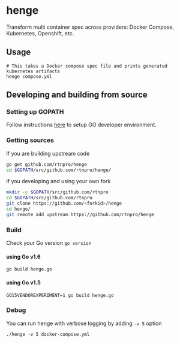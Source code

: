 # henge
Transform multi container spec across providers: Docker Compose, Kubernetes, Openshift, etc.

## Usage

```
# This takes a Docker compose spec file and prints generated kubernetes artifacts
henge compose.yml
```


## Developing and building from source

### Setting up GOPATH

Follow instructions [here](https://golang.org/doc/code.html#GOPATH) to setup GO developer environment.


### Getting sources

If you are building upstream code
```bash
go get github.com/rtnpro/henge
cd $GOPATH/src/github.com/rtnpro/henge/
```

If you developing and using your own fork
```bash
mkdir -p $GOPATH/src/github.com/rtnpro
cd $GOPATH/src/github.com/rtnpro
git clone https://github.com/<forkid>/henge
cd henge/
git remote add upstream https://github.com/rtnpro/henge
```

### Build
Check your Go version `go version`

#### using Go v1.6
```
go build henge.go
```

#### using Go v1.5
```
GO15VENDOREXPERIMENT=1 go build henge.go
```

### Debug
You can run henge with verbose logging by adding `-v 5` option
```
./henge -v 5 docker-compose.yml
```

